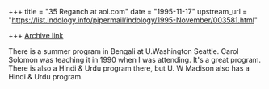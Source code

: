 +++
title = "35 Reganch at aol.com"
date = "1995-11-17"
upstream_url = "https://list.indology.info/pipermail/indology/1995-November/003581.html"

+++
[Archive link](https://list.indology.info/pipermail/indology/1995-November/003581.html)

There is a summer program in Bengali at U.Washington Seattle. Carol Solomon
was teaching it in 1990 when I was attending. It's a great program. There is
also a Hindi & Urdu program there, but U. W Madison also has a Hindi & Urdu
program.





